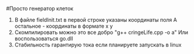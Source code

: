 #Просто генератор клеток

1. 	В файле fieldInit.txt в первой строке указаны координаты поля
	А остальное - координаты в формате x y 
2.  Скомпилировать можно это все добро "g++ cringeLife.cpp -o a" 
	Или воспользоваться go.dll
3. 	Стабильность гарантирую тока если планируете запускать в linux